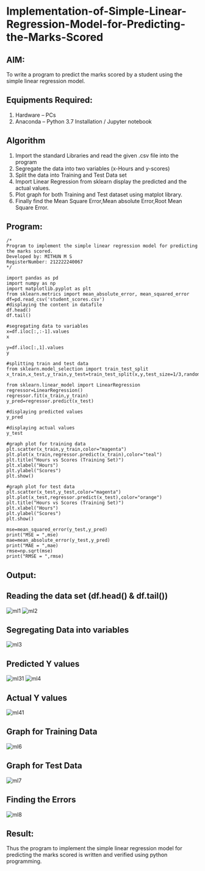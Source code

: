 # Implementation-of-Simple-Linear-Regression-Model-for-Predicting-the-Marks-Scored

## AIM:
To write a program to predict the marks scored by a student using the simple linear regression model.

## Equipments Required:
1. Hardware – PCs
2. Anaconda – Python 3.7 Installation / Jupyter notebook

## Algorithm
1. Import the standard Libraries and read the given .csv file into the program
2. Segregate the data into two variables (x-Hours and y-scores)
3. Split the data into Training and Test Data set
4. Import Linear Regression from sklearn display the predicted and the actual values.
5. Plot graph for both Training and Test dataset using matplot library.
6. Finally find the Mean Square Error,Mean absolute Error,Root Mean Square Error.

## Program:
```
/*
Program to implement the simple linear regression model for predicting the marks scored.
Developed by: MITHUN M S
RegisterNumber: 212222240067
*/
```

```
import pandas as pd
import numpy as np
import matplotlib.pyplot as plt
from sklearn.metrics import mean_absolute_error, mean_squared_error
df=pd.read_csv('student_scores.csv')
#displaying the content in datafile
df.head()
df.tail()

#segregating data to variables
x=df.iloc[:,:-1].values
x

y=df.iloc[:,1].values
y

#splitting train and test data
from sklearn.model_selection import train_test_split
x_train,x_test,y_train,y_test=train_test_split(x,y,test_size=1/3,random_state=0) 

from sklearn.linear_model import LinearRegression
regressor=LinearRegression()
regressor.fit(x_train,y_train)
y_pred=regressor.predict(x_test)

#displaying predicted values
y_pred

#displaying actual values
y_test

#graph plot for training data
plt.scatter(x_train,y_train,color="magenta")
plt.plot(x_train,regressor.predict(x_train),color="teal")
plt.title("Hours vs Scores (Training Set)")
plt.xlabel("Hours")
plt.ylabel("Scores")
plt.show()

#graph plot for test data
plt.scatter(x_test,y_test,color="magenta")
plt.plot(x_test,regressor.predict(x_test),color="orange")
plt.title("Hours vs Scores (Training Set)")
plt.xlabel("Hours")
plt.ylabel("Scores")
plt.show()

mse=mean_squared_error(y_test,y_pred)
print("MSE = ",mse)
mae=mean_absolute_error(y_test,y_pred)
print("MAE = ",mae)
rmse=np.sqrt(mse)
print("RMSE = ",rmse)
```

## Output:
## Reading the data set (df.head() & df.tail())
![ml1](https://user-images.githubusercontent.com/93427253/228925523-429137f8-012f-43ef-a5cf-ccc559a484d4.png)
![ml2](https://user-images.githubusercontent.com/93427253/228926161-485f2c42-715d-453b-a730-e6434fcfc8db.png)

## Segregating Data into variables
![ml3](https://user-images.githubusercontent.com/93427253/228926193-9cf14aec-a3e4-47e2-bfd5-c4c544ac1e1e.png)

## Predicted Y values
![ml31](https://user-images.githubusercontent.com/93427253/228925632-05ab55fd-81d9-441f-8f5f-3e8bdde2c8ee.png)
![ml4](https://user-images.githubusercontent.com/93427253/228926249-23a6deba-206a-4418-8743-ed37b7017c79.png)

## Actual Y values
![ml41](https://user-images.githubusercontent.com/93427253/228925792-22e11b9a-869d-403d-b17c-aa64761117fa.png)

## Graph for Training Data
![ml6](https://user-images.githubusercontent.com/93427253/228926326-42b3e4af-1f83-4e87-8a11-741610f276b5.png)

## Graph for Test Data
![ml7](https://user-images.githubusercontent.com/93427253/228926347-7239910d-2e9a-4521-938b-d61d905d357e.png)

## Finding the Errors
![ml8](https://user-images.githubusercontent.com/93427253/228926375-99638820-dcca-4aae-81e0-48b95478592c.png)

## Result:
Thus the program to implement the simple linear regression model for predicting the marks scored is written and verified using python programming.
